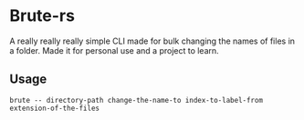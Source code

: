 # Brute-rs
A really really really simple CLI made for bulk changing the names of files in a folder. Made it for personal use and a project to learn.

## Usage
```
brute -- directory-path change-the-name-to index-to-label-from extension-of-the-files
```
